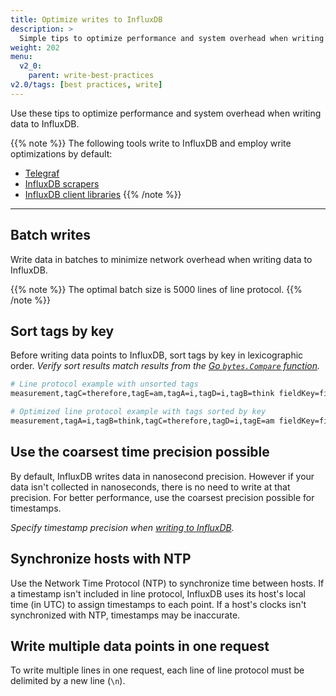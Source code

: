 ```yaml
---
title: Optimize writes to InfluxDB
description: >
  Simple tips to optimize performance and system overhead when writing data to InfluxDB.
weight: 202
menu:
  v2_0:
    parent: write-best-practices
v2.0/tags: [best practices, write]
---
```


Use these tips to optimize performance and system overhead when writing data to InfluxDB.

{{% note %}}
The following tools write to InfluxDB and employ write optimizations by default:

- [Telegraf](/v2.0/write-data/use-telegraf/)
- [InfluxDB scrapers](/v2.0/write-data/scrape-data/)
- [InfluxDB client libraries](/v2.0/reference/api/client-libraries/)
{{% /note %}}

---

## Batch writes

Write data in batches to minimize network overhead when writing data to InfluxDB.

{{% note %}}
The optimal batch size is 5000 lines of line protocol.
{{% /note %}}

## Sort tags by key

Before writing data points to InfluxDB, sort tags by key in lexicographic order.
_Verify sort results match results from the [Go `bytes.Compare` function](http://golang.org/pkg/bytes/#Compare)._

```sh
# Line protocol example with unsorted tags
measurement,tagC=therefore,tagE=am,tagA=i,tagD=i,tagB=think fieldKey=fieldValue 1562020262

# Optimized line protocol example with tags sorted by key
measurement,tagA=i,tagB=think,tagC=therefore,tagD=i,tagE=am fieldKey=fieldValue 1562020262
```

## Use the coarsest time precision possible

By default, InfluxDB writes data in nanosecond precision.
However if your data isn't collected in nanoseconds, there is no need to write at that precision.
For better performance, use the coarsest precision possible for timestamps.

_Specify timestamp precision when [writing to InfluxDB](/v2.0/write-data/#timestamp-precision)._

## Synchronize hosts with NTP

Use the Network Time Protocol (NTP) to synchronize time between hosts.
If a timestamp isn't included in line protocol, InfluxDB uses its host's local
time (in UTC) to assign timestamps to each point.
If a host's clocks isn't synchronized with NTP, timestamps may be inaccurate.

## Write multiple data points in one request

To write multiple lines in one request, each line of line protocol must be delimited by a new line (`\n`).

